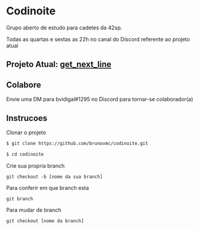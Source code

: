 # Codinoite

Grupo aberto de estudo para cadetes da 42sp.

Todas as quartas e sextas as 22h no canal do Discord referente ao projeto atual

## Projeto Atual: [get_next_line](https://github.com/brunovmc/codinoite/tree/master/get_next_line)

## Colabore

Envie uma DM para bvidigal#1295 no Discord para tornar-se colaborador(a)

## Instrucoes

Clonar o projeto

```sh
$ git clone https://github.com/brunovmc/codinoite.git

$ cd codinoite
```
Crie sua propria branch

```
git checkout -b [nome da sua branch]
```
Para conferir em que branch esta
```
git branch
```
Para mudar de branch
```
git checkout [nome da branch]
```

